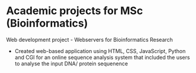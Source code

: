 # Academic projects for MSc (Bioinformatics) 

Web development project - Webservers for Bioinformatics Research
- Created web-based application using HTML, CSS, JavaScript, Python and CGI for an online sequence analysis system that included the users to analyse the input DNA/ protein sequenence
